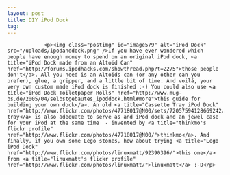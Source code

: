 ```yaml
---
layout: post
title: DIY iPod Dock
tag: 
---
```



                <p><img class="postimg" id="image579" alt="iPod Dock" src="/uploads/ipodanddock.png" />If you have ever wondered which people have enough money to spend on an original iPod dock, <a title="iPod Dock made from an Altoid Can" href="http://forums.ipodhacks.com/showthread.php?t=2275">those people don't</a>. All you need is an Altoids can (or any other can you prefer), glue, a gripper, and a little bit of time. And voilá, your very own custom made iPod dock is finished :-) You could also use <a title="iPod Dock Toiletpaper Rolls" href="http://www.mug-bs.de/2005/04/selbstgebautes_ipoddock.html#more">this guide for building your own dock</a>. An old <a title="Cassette Tray iPod Dock" href="http://www.flickr.com/photos/47718017@N00/sets/72057594128669242/">cassette tray</a> is also adequate to serve as and iPod dock and an jewel case for your iPod at the same time  - invented by <a title="thinkmo's flickr profile" href="http://www.flickr.com/photos/47718017@N00/">thinkmo</a>. And finally, if you own some Lego stones, how about trying <a title="Lego iPod Dock" href="http://www.flickr.com/photos/linuxmatt/92390396/">this one</a> from <a title="linuxmatt's flickr profile" href="http://www.flickr.com/photos/linuxmatt/">linuxmatt</a> :-D</p>
            
